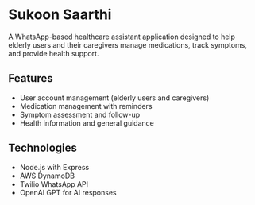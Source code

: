 # Sukoon Saarthi

A WhatsApp-based healthcare assistant application designed to help elderly users and their caregivers manage medications, track symptoms, and provide health support.

## Features

- User account management (elderly users and caregivers)
- Medication management with reminders
- Symptom assessment and follow-up
- Health information and general guidance

## Technologies

- Node.js with Express
- AWS DynamoDB
- Twilio WhatsApp API
- OpenAI GPT for AI responses